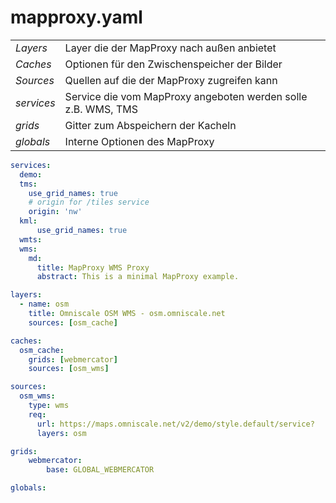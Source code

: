 # mapproxy.yaml


<table>
<tbody>
  <tr>
    <td><i>Layers</i></td>
    <td>Layer die der MapProxy nach außen anbietet</td>
  </tr>
  <tr>
    <td><i>Caches</i></td>
    <td>Optionen für den Zwischenspeicher der Bilder</td>
  </tr>
  <tr>
    <td><i>Sources</i></td>
    <td>Quellen auf die der MapProxy zugreifen kann</td>
  </tr>
  <tr>
    <td><i>services</i></td>
    <td>Service die vom MapProxy angeboten werden solle z.B. WMS, TMS</td>
  </tr>
  <tr>
    <td><i>grids</i></td>
    <td>Gitter zum Abspeichern der Kacheln</td>
  </tr>
  <tr>
    <td><i>globals</i></td>
    <td>Interne Optionen des MapProxy </td>
  </tr>
</tbody>
</table>

```yaml
services:
  demo:
  tms:
    use_grid_names: true
    # origin for /tiles service
    origin: 'nw'
  kml:
      use_grid_names: true
  wmts:
  wms:
    md:
      title: MapProxy WMS Proxy
      abstract: This is a minimal MapProxy example.

layers:
  - name: osm
    title: Omniscale OSM WMS - osm.omniscale.net
    sources: [osm_cache]

caches:
  osm_cache:
    grids: [webmercator]
    sources: [osm_wms]

sources:
  osm_wms:
    type: wms
    req:
      url: https://maps.omniscale.net/v2/demo/style.default/service?
      layers: osm

grids:
    webmercator:
        base: GLOBAL_WEBMERCATOR

globals:
```
